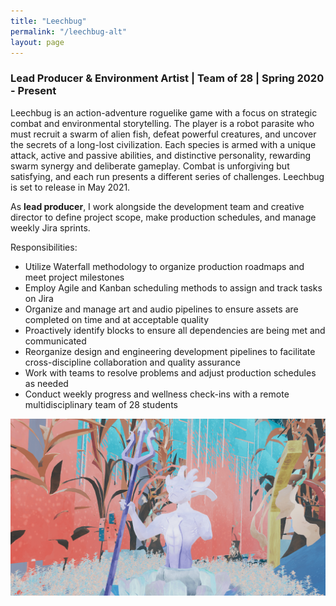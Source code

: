 ```yaml
---
title: "Leechbug"
permalink: "/leechbug-alt"
layout: page
---
```


### Lead Producer & Environment Artist | Team of 28 | Spring 2020 - Present

Leechbug is an action-adventure roguelike game with a focus on strategic combat and environmental storytelling. The player is a robot parasite who must recruit a swarm of alien fish, defeat powerful creatures, and uncover the secrets of a long-lost civilization. Each species is armed with a unique attack, active and passive abilities, and distinctive personality, rewarding swarm synergy and deliberate gameplay. Combat is unforgiving but satisfying, and each run presents a different series of challenges. Leechbug is set to release in May 2021.

As **lead producer**, I work alongside the development team and creative director to define project scope, make production schedules, and manage weekly Jira sprints.

Responsibilities:
* Utilize Waterfall methodology to organize production roadmaps and meet project milestones
* Employ Agile and Kanban scheduling methods to assign and track tasks on Jira
* Organize and manage art and audio pipelines to ensure assets are completed on time and at acceptable quality
* Proactively identify blocks to ensure all dependencies are being met and communicated
* Reorganize design and engineering development pipelines to facilitate cross-discipline collaboration and quality assurance
* Work with teams to resolve problems and adjust production schedules as needed
* Conduct weekly progress and wellness check-ins with a remote multidisciplinary team of 28 students
 
![statue](/assets/images/statue.png)
